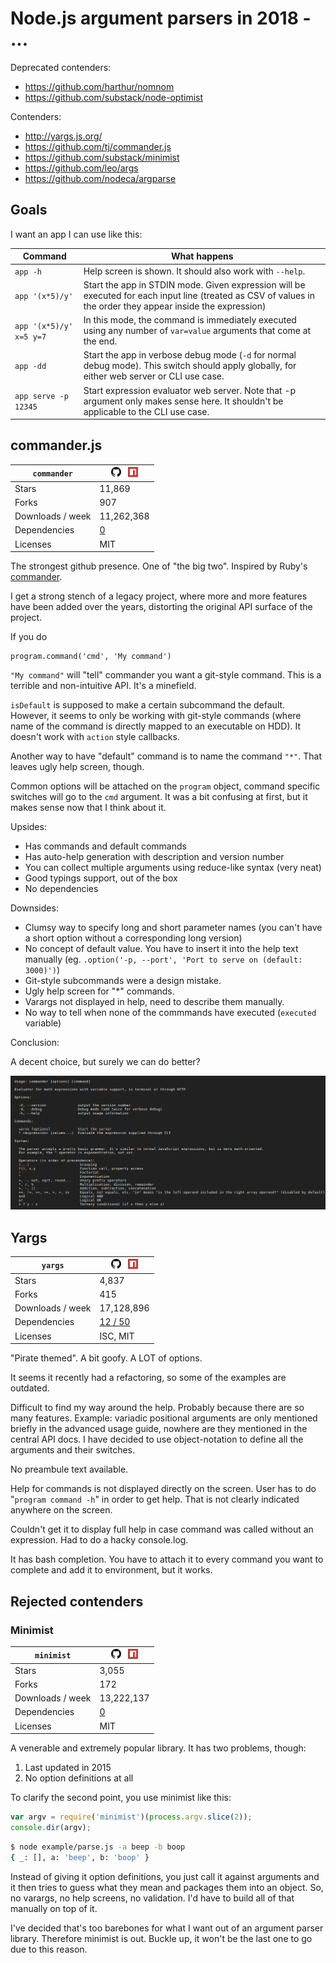 # Node.js argument parsers in 2018 - ...

Deprecated contenders:
- https://github.com/harthur/nomnom
- https://github.com/substack/node-optimist

Contenders:
- http://yargs.js.org/
- https://github.com/tj/commander.js
- https://github.com/substack/minimist
- https://github.com/leo/args
- https://github.com/nodeca/argparse

## Goals

I want an app I can use like this:

Command|What happens
-------|------------
`app -h`|Help screen is shown. It should also work with `--help`.
`app '(x*5)/y'`|Start the app in STDIN mode. Given expression will be executed for each input line (treated as CSV of values in the order they appear inside the expression)
`app '(x*5)/y' x=5 y=7`|In this mode, the command is immediately executed using any number of `var=value` arguments that come at the end.
`app -dd`|Start the app in verbose debug mode (`-d` for normal debug mode). This switch should apply globally, for either web server or CLI use case.
`app serve -p 12345`|Start expression evaluator web server. Note that -p argument only makes sense here. It shouldn't be applicable to the CLI use case.


## commander.js

`commander` | [![github](static/github.png)](https://github.com/tj/commander.js) &nbsp; [![github](static/npm.png)](https://www.npmjs.com/package/commander)
|-----|----|
Stars | 11,869
Forks | 907
Downloads / week | 11,262,368
Dependencies | [0](http://npm.broofa.com/?q=commander)
Licenses | MIT

The strongest github presence. One of "the big two". Inspired by Ruby's [commander](https://github.com/commander-rb/commander).

I get a strong stench of a legacy project, where more and more features have been added over the years, distorting the original API surface of the project.

If you do
```
program.command('cmd', 'My command')
```
`"My command"` will "tell" commander you want a git-style command. This is a terrible and non-intuitive API. It's a minefield.

`isDefault` is supposed to make a certain subcommand the default. However, it seems to only be working with git-style commands (where name of the command is directly mapped to an executable on HDD). It doesn't work with `action` style callbacks.

Another way to have "default" command is to name the command `"*"`. That leaves ugly help screen, though.

Common options will be attached on the `program` object, command specific switches will go to the `cmd` argument. It was a bit confusing at first, but it makes sense now that I think about it.

Upsides:

- Has commands and default commands
- Has auto-help generation with description and version number
- You can collect multiple arguments using reduce-like syntax (very neat)
- Good typings support, out of the box
- No dependencies


Downsides:

- Clumsy way to specify long and short parameter names (you can't have a short option without a corresponding long version)
- No concept of default value. You have to insert it into the help text manually (eg. `.option('-p, --port', 'Port to serve on (default: 3000)')`)
- Git-style subcommands were a design mistake.
- Ugly help screen for "*" commands.
- Varargs not displayed in help, need to describe them manually.
- No way to tell when none of the commmands have executed (`executed` variable)

Conclusion:

A decent choice, but surely we can do better?

![](static/commander.png)

## Yargs

`yargs` | [![github](static/github.png)](https://github.com/yargs/yargs) &nbsp; [![github](static/npm.png)](https://www.npmjs.com/package/yargs)
|-----|----|
Stars | 4,837
Forks | 415
Downloads / week | 17,128,896
Dependencies | [12 / 50](http://npm.broofa.com/?q=yargs)
Licenses | ISC, MIT

"Pirate themed". A bit goofy. A LOT of options.

It seems it recently had a refactoring, so some of the examples are outdated.

Difficult to find my way around the help. Probably because there are so many features.
Example: variadic positional arguments are only mentioned briefly in the advanced usage guide, nowhere are they mentioned in the central API docs.
I have decided to use object-notation to define all the arguments and their switches.

No preambule text available.

Help for commands is not displayed directly on the screen. User has to do "`program command -h`" in order to get help. That is not clearly indicated anywhere on the screen.

Couldn't get it to display full help in case command was called without an expression. Had to do a hacky console.log.

It has bash completion. You have to attach it to every command you want to complete and add it to environment, but it works.

## Rejected contenders

### Minimist

`minimist` | [![github](static/github.png)](https://github.com/substack/minimist) &nbsp; [![github](static/npm.png)](https://www.npmjs.com/package/minimist)
|-----|----|
Stars | 3,055
Forks | 172
Downloads / week | 13,222,137
Dependencies | [0](http://npm.broofa.com/?q=minimist)
Licenses | MIT

A venerable and extremely popular library. It has two problems, though:

1. Last updated in 2015
2. No option definitions at all

To clarify the second point, you use minimist like this:

```javascript
var argv = require('minimist')(process.argv.slice(2));
console.dir(argv);
```

```bash
$ node example/parse.js -a beep -b boop
{ _: [], a: 'beep', b: 'boop' }
```

Instead of giving it option definitions, you just call it against arguments and it then tries to guess what they mean and packages them into an object. So, no varargs, no help screens, no validation. I'd have to build all of that manually on top of it.

I've decided that's too barebones for what I want out of an argument parser library. Therefore minimist is out. Buckle up, it won't be the last one to go due to this reason.